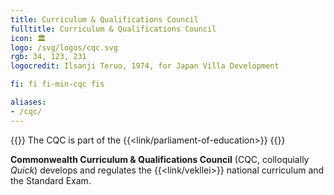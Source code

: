 ```yaml
---
title: Curriculum & Qualifications Council
fulltitle: Curriculum & Qualifications Council
icon: 🏛️
logo: /svg/logos/cqc.svg
rgb: 34, 123, 231
logocredit: Ilsanji Teruo, 1974, for Japan Villa Development

fi: fi fi-min-cqc fis

aliases:
- /cqc/
---
```

{{<note series>}}
 The CQC is part of the {{<link/parliament-of-education>}}
{{</note>}}

<span class="fi fi-min-cqc fis"></span> **Commonwealth Curriculum & Qualifications Council** (CQC, colloquially *Quick*) develops and regulates the {{<link/vekllei>}} national curriculum and the Standard Exam.